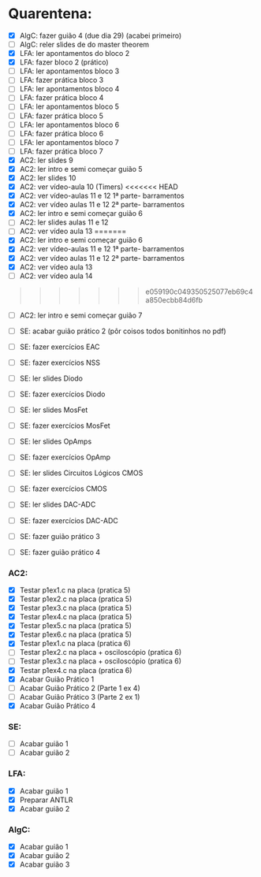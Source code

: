 # Quarentena:
- [x] AlgC: fazer guião 4 (due dia 29) (acabei primeiro)
- [ ] AlgC: reler slides de do master theorem 
- [x] LFA: ler apontamentos do bloco 2
- [x] LFA: fazer bloco 2 (prático)
- [ ] LFA: ler apontamentos bloco 3
- [ ] LFA: fazer prática bloco 3
- [ ] LFA: ler apontamentos bloco 4
- [ ] LFA: fazer prática bloco 4
- [ ] LFA: ler apontamentos bloco 5
- [ ] LFA: fazer prática bloco 5
- [ ] LFA: ler apontamentos bloco 6
- [ ] LFA: fazer prática bloco 6
- [ ] LFA: ler apontamentos bloco 7
- [ ] LFA: fazer prática bloco 7
- [x] AC2: ler slides 9
- [x] AC2: ler intro e semi começar guião 5
- [x] AC2: ler slides 10
- [x] AC2: ver vídeo-aula 10 (Timers)
<<<<<<< HEAD
- [x] AC2: ver vídeo-aulas 11 e 12 1ª parte- barramentos
- [x] AC2: ver vídeo aulas 11 e 12 2ª parte- barramentos
- [x] AC2: ler intro e semi começar guião 6
- [ ] AC2: ler slides aulas 11 e 12
- [ ] AC2: ver vídeo aula 13
=======
- [x] AC2: ler intro e semi começar guião 6
- [x] AC2: ver vídeo-aulas 11 e 12 1ª parte- barramentos
- [x] AC2: ver vídeo aulas 11 e 12 2ª parte- barramentos
- [x] AC2: ver vídeo aula 13 
- [ ] AC2: ver vídeo aula 14
>>>>>>> e059190c049350525077eb69c4a850ecbb84d6fb
- [ ] AC2: ler intro e semi começar guião 7
- [ ] SE: acabar guião prático 2 (pôr coisos todos bonitinhos no pdf)
- [ ] SE: fazer exercícios EAC
- [ ] SE: fazer exercícios NSS
- [ ] SE: ler slides Diodo
- [ ] SE: fazer exercícios Diodo
- [ ] SE: ler slides MosFet
- [ ] SE: fazer exercícios MosFet
- [ ] SE: ler slides OpAmps
- [ ] SE: fazer exercícios OpAmp
- [ ] SE: ler slides Circuitos Lógicos CMOS
- [ ] SE: fazer exercícios CMOS
- [ ] SE: ler slides DAC-ADC
- [ ] SE: fazer exercícios DAC-ADC
- [ ] SE: fazer guião prático 3
- [ ] SE: fazer guião prático 4



### AC2:
- [x] Testar p1ex1.c na placa (pratica 5)
- [x] Testar p1ex2.c na placa (pratica 5)
- [x] Testar p1ex3.c na placa (pratica 5)
- [x] Testar p1ex4.c na placa (pratica 5)
- [x] Testar p1ex5.c na placa (pratica 5)
- [x] Testar p1ex6.c na placa (pratica 5)
- [x] Testar p1ex1.c na placa (pratica 6) 
- [ ] Testar p1ex2.c na placa + osciloscópio (pratica 6)
- [ ] Testar p1ex3.c na placa + osciloscópio (pratica 6)
- [x] Testar p1ex4.c na placa (pratica 6)
- [x] Acabar Guião Prático 1
- [ ] Acabar Guião Prático 2 (Parte 1 ex 4)
- [ ] Acabar Guião Prático 3 (Parte 2 ex 1)
- [x] Acabar Guião Prático 4 

### SE:
- [ ] Acabar guião 1
- [ ] Acabar guião 2

### LFA:
- [x] Acabar guião 1
- [x] Preparar ANTLR
- [x] Acabar guião 2 

### AlgC: 
- [x] Acabar guião 1
- [x] Acabar guião 2
- [x] Acabar guião 3 
